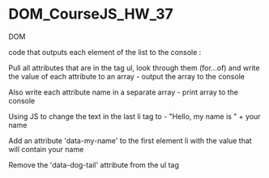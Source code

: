 # DOM_CourseJS_HW_37
DOM

code that outputs each element of the list to the console :

Pull all attributes that are in the tag ul, look through them (for...of) and write the value of each attribute to an array - output the array to the console

Also write each attribute name in a separate array - print array to the console

Using JS to change the text in the last li tag to - "Hello, my name is " + your name

Add an attribute 'data-my-name' to the first element li with the value that will contain your name

Remove the 'data-dog-tail' attribute from the ul tag
